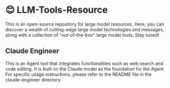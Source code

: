 # 😊 LLM-Tools-Resource
This is an open-source repository for large model resources. Here, you can discover a wealth of cutting-edge large model technologies and messages, along with a collection of "out-of-the-box" large model tools. Stay tuned!

## Claude Engineer

This is an Agent tool that integrates functionalities such as web search and code editing. It is built on the Claude model as the foundation for the Agent. For specific usage instructions, please refer to the README file in the claude-engineer directory.
